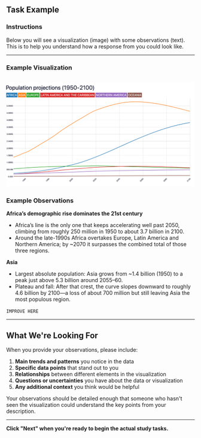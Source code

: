 ## Task Example

### Instructions

Below you will see a visualization (image) with some observations (text). This is to help you understand how a response from you could look like.

---

### Example Visualization

![Example Chart](mind-the-badge/assets/example-chart.png)
---

### Example Observations

**Africa’s demographic rise dominates the 21st century**
- Africa’s line is the only one that keeps accelerating well past 2050, climbing from roughly 250 million in 1950 to about 3.7 billion in 2100.
- Around the late-1990s Africa overtakes Europe, Latin America and Northern America; by ~2070 it surpasses the combined total of those three regions.

**Asia**
- Largest absolute population: Asia grows from ~1.4 billion (1950) to a peak just above 5.3 billion around 2055–60.
- Plateau and fall: After that crest, the curve slopes downward to roughly 4.6 billion by 2100—a loss of about 700 million but still leaving Asia the most populous region.

```IMPROVE HERE```

---

## What We're Looking For

When you provide your observations, please include:

1. **Main trends and patterns** you notice in the data
2. **Specific data points** that stand out to you
3. **Relationships** between different elements in the visualization
4. **Questions or uncertainties** you have about the data or visualization
5. **Any additional context** you think would be helpful

Your observations should be detailed enough that someone who hasn't seen the visualization could understand the key points from your description.

---

**Click "Next" when you're ready to begin the actual study tasks.** 
